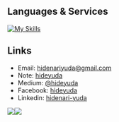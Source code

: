 ## Languages & Services
[![My Skills](https://skillicons.dev/icons?i=js,ts,react,go,python,nextjs,docker,gcp,github,git,mysql)](https://skillicons.dev)

## Links
- Email: [hidenariyuda@gmail.com](mailto:hidenariyuda@gmail.com)
- Note: [hideyuda](https://note.com/hideyuda/)
- Medium: [@hideyuda](https://medium.com/@hideyuda)
- Facebook: [hideyuda](https://www.facebook.com/hideyuda)
- Linkedin: [hidenari-yuda](https://www.linkedin.com/in/hidenari-yuda-212076266/)

![](http://github-profile-summary-cards.vercel.app/api/cards/most-commit-language?username=hideyuda&theme=solarized_dark)![](http://github-profile-summary-cards.vercel.app/api/cards/repos-per-language?username=hideyuda&theme=solarized_dark)

<!-- [![image](https://user-images.githubusercontent.com/106872451/215306550-63f811ef-624f-44ea-ae7c-9d34266bb5ec.png)] -->

<!-- [![@hideyuda's GitHub stats](https://github-readme-stats.vercel.app/api?username=hideyuda&theme=vue-dark&show_icons=true)](https://github.com/mo-ri-regen/github-readme-stats) -->

<!-- [![Top Langs](https://github-readme-stats.vercel.app/api/top-langs/?username=hideyuda&theme=vue-dark&show_icons=true&layout=compact)](https://github.com/mo-ri-regen/github-readme-stats) -->
<!---
hideyuda/hideyuda is a ✨ special ✨ repository because its `README.md` (this file) appears on your GitHub profile.
You can click the Preview link to take a look at your changes.
--->
